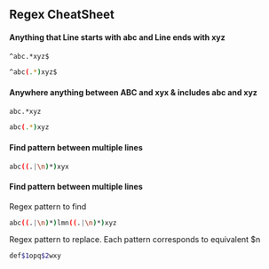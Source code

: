 ## Regex CheatSheet

#### Anything that Line starts with abc and Line ends with xyz
```bash
^abc.*xyz$
```
```bash
^abc(.*)xyz$
```
#### Anywhere anything between ABC and xyx & includes  abc and xyz
```bash
abc.*xyz
```
```bash
abc(.*)xyz
```
#### Find pattern between multiple lines
```bash
abc((.|\n)*)xyx
```

#### Find pattern between multiple lines
Regex pattern to find
```bash
abc((.|\n)*)lmn((.|\n)*)xyz
```
Regex pattern to replace. Each pattern corresponds to equivalent $n
```bash
def$1opq$2wxy
```

